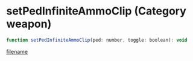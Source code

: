 # setPedInfiniteAmmoClip (Category weapon)

```js
function setPedInfiniteAmmoClip(ped: number, toggle: boolean): void
```

[filename](setPedInfiniteAmmoClip_m.md ':include')